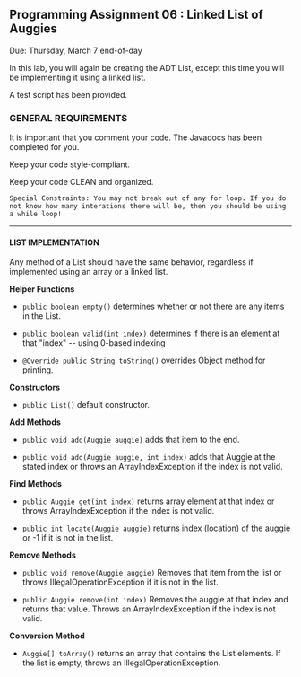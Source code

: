 ## Programming Assignment 06 : Linked List of Auggies

Due: Thursday, March 7 end-of-day

In this lab, you will again be creating the ADT List, except this time you will be implementing it using a linked list.

A test script has been provided.

### GENERAL REQUIREMENTS

It is important that you comment your code. The Javadocs has been completed for you.

Keep your code style-compliant.

Keep your code CLEAN and organized.

```
Special Constraints: You may not break out of any for loop. If you do not know how many interations there will be, then you should be using a while loop!
```

<hr>

#### LIST IMPLEMENTATION

Any method of a List should have the same behavior, regardless if implemented using an array or a linked list.

**Helper Functions**

- `public boolean empty()` determines whether or not there are any items in the List.

- `public boolean valid(int index)` determines if there is an element at that "index" -- using 0-based indexing

- `@Override public String toString()` overrides Object method for printing.

**Constructors**

- `public List()` default constructor.


**Add Methods**

- `public void add(Auggie auggie)` adds that item to the end.

- `public void add(Auggie auggie, int index)` adds that Auggie at the stated index or throws an ArrayIndexException if the index is not valid.


**Find Methods**

- `public Auggie get(int index)` returns array element at that index or throws ArrayIndexException if the index is not valid.

- `public int locate(Auggie auggie)` returns index (location) of the auggie or -1 if it is not in the list.


**Remove Methods**

- `public void remove(Auggie auggie)` Removes that item from the list or throws IllegalOperationException if it is not in the list.

- `public Auggie remove(int index)` Removes the auggie at that index and returns that value. Throws an ArrayIndexException if the index is not valid.


**Conversion Method**

- `Auggie[] toArray()` returns an array that contains the List elements. If the list is empty, throws an IllegalOperationException.

